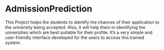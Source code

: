 # AdmissionPrediction
This Project helps the students to identify the chances of their application to the university being accepted. Also, it will help them in identifying the universities which are best suitable for their profile. It’s a very simple and user-friendly interface developed for the users to access this trained system.

